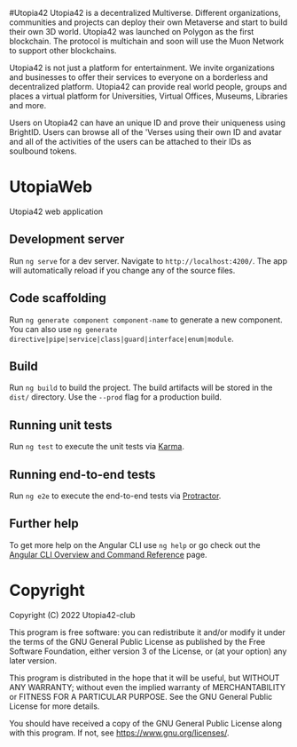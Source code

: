#Utopia42
Utopia42 is a decentralized Multiverse. Different organizations, communities and
projects can deploy their own Metaverse and start to build their own 3D world. Utopia42
was launched on Polygon as the first blockchain. The protocol is multichain and soon
will use the Muon Network to support other blockchains.

Utopia42 is not just a platform for entertainment. We invite organizations and
businesses to offer their services to everyone on a borderless and decentralized
platform. Utopia42 can provide real world people, groups and places a virtual platform
for Universities, Virtual Offices, Museums, Libraries and more.

Users on Utopia42 can have an unique ID and prove their uniqueness using BrightID.
Users can browse all of the 'Verses using their own ID and avatar and all of the activities
of the users can be attached to their IDs as soulbound tokens.

# UtopiaWeb
Utopia42 web application

## Development server

Run `ng serve` for a dev server. Navigate to `http://localhost:4200/`. The app will automatically reload if you change any of the source files.

## Code scaffolding

Run `ng generate component component-name` to generate a new component. You can also use `ng generate directive|pipe|service|class|guard|interface|enum|module`.

## Build

Run `ng build` to build the project. The build artifacts will be stored in the `dist/` directory. Use the `--prod` flag for a production build.

## Running unit tests

Run `ng test` to execute the unit tests via [Karma](https://karma-runner.github.io).

## Running end-to-end tests

Run `ng e2e` to execute the end-to-end tests via [Protractor](http://www.protractortest.org/).

## Further help

To get more help on the Angular CLI use `ng help` or go check out the [Angular CLI Overview and Command Reference](https://angular.io/cli) page.


# Copyright

Copyright (C) 2022  Utopia42-club

This program is free software: you can redistribute it and/or modify
it under the terms of the GNU General Public License as published by
the Free Software Foundation, either version 3 of the License, or
(at your option) any later version.

This program is distributed in the hope that it will be useful,
but WITHOUT ANY WARRANTY; without even the implied warranty of
MERCHANTABILITY or FITNESS FOR A PARTICULAR PURPOSE.  See the
GNU General Public License for more details.

You should have received a copy of the GNU General Public License
along with this program.  If not, see <https://www.gnu.org/licenses/>.
